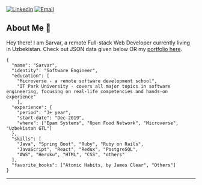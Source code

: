 [![Linkedin](https://img.shields.io/badge/-LinkedIn-blue?style=flat&logo=Linkedin&logoColor=white&link=https://linkedin.com/in/sarvar-khalimov-208797143/)](https://www.linkedin.com/in/sarvar-khalimov-208797143/)
[![Email](https://img.shields.io/badge/-Email-c14438?style=flat&logo=Gmail&logoColor=white&link=mailto:mail@gmail.com)](mailto:khalimovsarvar@gmail.com)


## About Me :wave:

Hey there!
I am Sarvar, a remote Full-stack Web Developer currently living in Uzbekistan.
Check out JSON data given below OR my [portfolio here](https://sarvarkh.github.io/portfolio/).

```
{
  "name": "Sarvar",
  "identity": "Software Engineer",
  "education": [
    "Microverse - a remote software development school", 
    "IT Park University - covers all major topics in software engineering, focusing on real-life competencies and hands-on experience"
    ],
  "experience": {
    "period": "3+ year",
    "start-date": "Dec-2019",
    "where": ["Epam Systems", "Open Food Network", "Microverse", "Uzbekistan GTL"]
  },
  "skills": [
    "Java", "Spring Boot", "Ruby", "Ruby on Rails",
    "JavaScript", "React", "Redux", "PostgreSQL",
    "AWS", "Heroku", "HTML", "CSS", "others"
  ],
  "favorite_books": ["Atomic Habits, by James Clear", "Others"]
} 
```

<hr/>


